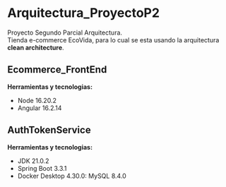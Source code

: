 # Arquitectura_ProyectoP2
Proyecto Segundo Parcial Arquitectura.  
Tienda e-commerce EcoVida, para lo cual se esta usando la arquitectura **clean architecture**.

## Ecommerce_FrontEnd
**Herramientas y tecnologias:**
- Node 16.20.2
- Angular 16.2.14

## AuthTokenService
**Herramientas y tecnologias:**
- JDK 21.0.2 
- Spring Boot 3.3.1
- Docker Desktop 4.30.0: MySQL 8.4.0

